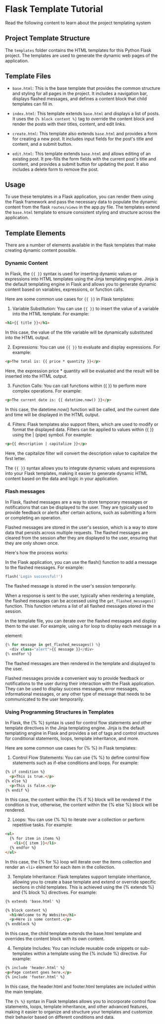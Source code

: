 # Flask Template Tutorial

Read the following content to learn about the project templating system 

## Project Template Structure

The `templates` folder contains the HTML templates for this Python Flask project. The templates are used to generate the dynamic web pages of the application.

## Template Files

- `base.html`: This is the base template that provides the common structure and styling for all pages in the project. It includes a navigation bar, displays flashed messages, and defines a content block that child templates can fill in.

- `index.html`: This template extends `base.html` and displays a list of posts. It uses the `{% block content %}` tag to override the content block and render the posts with their titles, content, and edit links.

- `create.html`: This template also extends `base.html` and provides a form for creating a new post. It includes input fields for the post's title and content, and a submit button.

- `edit.html`: This template extends `base.html` and allows editing of an existing post. It pre-fills the form fields with the current post's title and content, and provides a submit button for updating the post. It also includes a delete form to remove the post.

## Usage

To use these templates in a Flask application, you can render them using the Flask framework and pass the necessary data to populate the dynamic content from the flask `routes/views` in the app.py file. The templates extend the `base.html` template to ensure consistent styling and structure across the application.

## Template Elements
There are a number of elements available in the flask templates that make creating dynamic content possible.

### Dynamic Content
In Flask, the `{{ }}` syntax is used for inserting dynamic values or expressions into HTML templates using the Jinja templating engine. Jinja is the default templating engine in Flask and allows you to generate dynamic content based on variables, expressions, or function calls.

Here are some common use cases for `{{ }}` in Flask templates:

1. Variable Substitution: You can use `{{ }}` to insert the value of a variable into the HTML template. For example:

```html
<h1>{{ title }}</h1>
```
In this case, the value of the title variable will be dynamically substituted into the HTML output.

2. Expressions: You can use `{{ }}` to evaluate and display expressions. For example:

```html
<p>The total is: {{ price * quantity }}</p>
```

Here, the expression price * quantity will be evaluated and the result will be inserted into the HTML output.

3. Function Calls: You can call functions within {{ }} to perform more complex operations. For example:

```html
<p>The current date is: {{ datetime.now() }}</p>
```
In this case, the datetime.now() function will be called, and the current date and time will be displayed in the HTML output.

4. Filters: Flask templates also support filters, which are used to modify or format the displayed data. Filters can be applied to values within {{ }} using the | (pipe) symbol. For example:

```html
<p>{{ description | capitalize }}</p>
```

Here, the capitalize filter will convert the description value to capitalize the first letter.

The `{{ }}` syntax allows you to integrate dynamic values and expressions into your Flask templates, making it easier to generate dynamic HTML content based on the data and logic in your application.

### Flash messages

In Flask, flashed messages are a way to store temporary messages or notifications that can be displayed to the user. They are typically used to provide feedback or alerts after certain actions, such as submitting a form or completing an operation.

Flashed messages are stored in the user's session, which is a way to store data that persists across multiple requests. The flashed messages are cleared from the session after they are displayed to the user, ensuring that they are only shown once.

Here's how the process works:

In the Flask application, you can use the flash() function to add a message to the flashed messages. For example:

```python
flash('Login successful!')
```

The flashed message is stored in the user's session temporarily.

When a response is sent to the user, typically when rendering a template, the flashed messages can be accessed using the `get_flashed_messages()` function. This function returns a list of all flashed messages stored in the session.

In the template file, you can iterate over the flashed messages and display them to the user. For example, using a for loop to display each message in a <div> element:

```python
{% for message in get_flashed_messages() %}
  <div class="alert">{{ message }}</div>
{% endfor %}
```

The flashed messages are then rendered in the template and displayed to the user.

Flashed messages provide a convenient way to provide feedback or notifications to the user during their interaction with the Flask application. They can be used to display success messages, error messages, informational messages, or any other type of message that needs to be communicated to the user temporarily.

### Using Programming Structures in Templates

In Flask, the {% %} syntax is used for control flow statements and other template directives in the Jinja templating engine. Jinja is the default templating engine in Flask and provides a set of tags and control structures for conditional statements, loops, template inheritance, and more.

Here are some common use cases for {% %} in Flask templates:

1. Control Flow Statements: You can use {% %} to define control flow statements such as if-else conditions and loops. For example:

```html
{% if condition %}
  <p>This is true.</p>
{% else %}
  <p>This is false.</p>
{% endif %}
```

In this case, the content within the {% if %} block will be rendered if the condition is true, otherwise, the content within the {% else %} block will be rendered.

2. Loops: You can use {% %} to iterate over a collection or perform repetitive tasks. For example:

```html
<ul>
  {% for item in items %}
    <li>{{ item }}</li>
  {% endfor %}
</ul>
```

In this case, the {% for %} loop will iterate over the items collection and render an `<li>` element for each item in the collection.

3. Template Inheritance: Flask templates support template inheritance, allowing you to create a base template and extend or override specific sections in child templates. This is achieved using the {% extends %} and {% block %} directives. For example:

```html
{% extends 'base.html' %}

{% block content %}
  <h1>Welcome to My Website</h1>
  <p>Here is some content.</p>
{% endblock %}
```

In this case, the child template extends the base.html template and overrides the content block with its own content.

4. Template Includes: You can include reusable code snippets or sub-templates within a template using the {% include %} directive. For example:

```html
{% include 'header.html' %}
<p>Page content goes here.</p>
{% include 'footer.html' %}
```

In this case, the header.html and footer.html templates are included within the main template.

The `{% %}` syntax in Flask templates allows you to incorporate control flow statements, loops, template inheritance, and other advanced features, making it easier to organize and structure your templates and customize their behavior based on different conditions and data.
